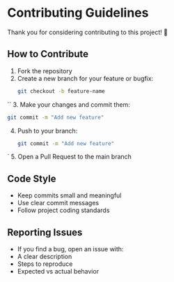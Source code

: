 # Contributing Guidelines

Thank you for considering contributing to this project! 🚀

## How to Contribute
1. Fork the repository
2. Create a new branch for your feature or bugfix:
   ```bash
   git checkout -b feature-name
``
3. Make your changes and commit them:
   ```bash
   git commit -m "Add new feature"
```
4. Push to your branch:
      ```bash
   git commit -m "Add new feature"
`
5. Open a Pull Request to the main branch
## Code Style
- Keep commits small and meaningful
- Use clear commit messages
- Follow project coding standards

## Reporting Issues
- If you find a bug, open an issue with:
- A clear description
- Steps to reproduce
- Expected vs actual behavior
